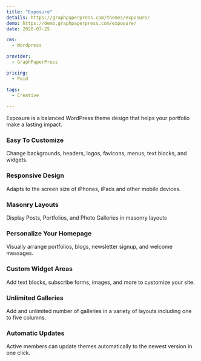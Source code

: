 ```yaml
---
title: "Exposure"
details: https://graphpaperpress.com/themes/exposure/
demo: https://demo.graphpaperpress.com/exposure/
date: 2020-07-25

cms: 
  - Wordpress

provider: 
  - GraphPaperPress

pricing:
  - Paid

tags:
  - Creative
  
---
```


Exposure is a balanced WordPress theme design that helps your portfolio make a lasting impact.

### Easy To Customize

Change backgrounds, headers, logos, favicons, menus, text blocks, and widgets.

### Responsive Design

Adapts to the screen size of iPhones, iPads and other mobile devices.

### Masonry Layouts

Display Posts, Portfolios, and Photo Galleries in masonry layouts

### Personalize Your Homepage

Visually arrange portfolios, blogs, newsletter signup, and welcome messages.

### Custom Widget Areas

Add text blocks, subscribe forms, images, and more to customize your site.

### Unlimited Galleries

Add and unlimited number of galleries in a variety of layouts including one to five columns.

### Automatic Updates

Active members can update themes automatically to the newest version in one click.


